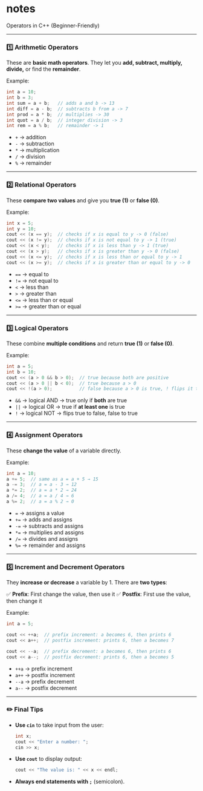 # notes
 Operators in C++ (Beginner-Friendly)

---

### 1️⃣ Arithmetic Operators

These are **basic math operators**.
They let you **add, subtract, multiply, divide,** or find the **remainder**.

Example:

```cpp
int a = 10;
int b = 3;
int sum = a + b;   // adds a and b -> 13
int diff = a - b;  // subtracts b from a -> 7
int prod = a * b;  // multiplies -> 30
int quot = a / b;  // integer division -> 3
int rem = a % b;   // remainder -> 1
```

* `+` → addition
* `-` → subtraction
* `*` → multiplication
* `/` → division
* `%` → remainder

---

### 2️⃣ Relational Operators

These **compare two values** and give you **true (1)** or **false (0)**.

Example:

```cpp
int x = 5;
int y = 10;
cout << (x == y);  // checks if x is equal to y -> 0 (false)
cout << (x != y);  // checks if x is not equal to y -> 1 (true)
cout << (x < y);   // checks if x is less than y -> 1 (true)
cout << (x > y);   // checks if x is greater than y -> 0 (false)
cout << (x <= y);  // checks if x is less than or equal to y -> 1
cout << (x >= y);  // checks if x is greater than or equal to y -> 0
```

* `==` → equal to
* `!=` → not equal to
* `<` → less than
* `>` → greater than
* `<=` → less than or equal
* `>=` → greater than or equal

---

### 3️⃣ Logical Operators

These combine **multiple conditions** and return **true (1)** or **false (0)**.

Example:

```cpp
int a = 5;
int b = 10;
cout << (a > 0 && b > 0);  // true because both are positive
cout << (a > 0 || b < 0);  // true because a > 0
cout << !(a > 0);          // false because a > 0 is true, ! flips it to false
```

* `&&` → logical AND → true only if **both** are true
* `||` → logical OR → true if **at least one** is true
* `!` → logical NOT → flips true to false, false to true

---

### 4️⃣ Assignment Operators

These **change the value** of a variable directly.

Example:

```cpp
int a = 10;
a += 5;  // same as a = a + 5 → 15
a -= 3;  // a = a - 3 → 12
a *= 2;  // a = a * 2 → 24
a /= 4;  // a = a / 4 → 6
a %= 2;  // a = a % 2 → 0
```

* `=` → assigns a value
* `+=` → adds and assigns
* `-=` → subtracts and assigns
* `*=` → multiplies and assigns
* `/=` → divides and assigns
* `%=` → remainder and assigns

---

### 5️⃣ Increment and Decrement Operators

They **increase or decrease** a variable by 1.
There are **two types**:

✅ **Prefix**: First change the value, then use it
✅ **Postfix**: First use the value, then change it

Example:

```cpp
int a = 5;

cout << ++a;  // prefix increment: a becomes 6, then prints 6
cout << a++;  // postfix increment: prints 6, then a becomes 7

cout << --a;  // prefix decrement: a becomes 6, then prints 6
cout << a--;  // postfix decrement: prints 6, then a becomes 5
```

* `++a` → prefix increment
* `a++` → postfix increment
* `--a` → prefix decrement
* `a--` → postfix decrement

---

### ✏️ Final Tips

* **Use `cin`** to take input from the user:

  ```cpp
  int x;
  cout << "Enter a number: ";
  cin >> x;
  ```
* **Use `cout`** to display output:

  ```cpp
  cout << "The value is: " << x << endl;
  ```
* **Always end statements with `;`** (semicolon).


